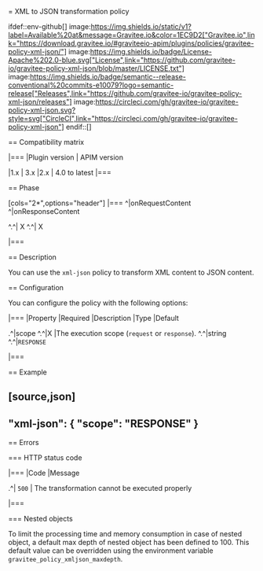 = XML to JSON transformation policy

ifdef::env-github[]
image:https://img.shields.io/static/v1?label=Available%20at&message=Gravitee.io&color=1EC9D2["Gravitee.io",link="https://download.gravitee.io/#graviteeio-apim/plugins/policies/gravitee-policy-xml-json/"]
image:https://img.shields.io/badge/License-Apache%202.0-blue.svg["License",link="https://github.com/gravitee-io/gravitee-policy-xml-json/blob/master/LICENSE.txt"]
image:https://img.shields.io/badge/semantic--release-conventional%20commits-e10079?logo=semantic-release["Releases",link="https://github.com/gravitee-io/gravitee-policy-xml-json/releases"]
image:https://circleci.com/gh/gravitee-io/gravitee-policy-xml-json.svg?style=svg["CircleCI",link="https://circleci.com/gh/gravitee-io/gravitee-policy-xml-json"]
endif::[]

== Compatibility matrix

|===
|Plugin version | APIM version

|1.x            | 3.x
|2.x            | 4.0 to latest
|===

== Phase

[cols="2*",options="header"]
|===
^|onRequestContent
^|onResponseContent

^.^| X
^.^| X

|===

== Description

You can use the `xml-json` policy to transform XML content to JSON content.

== Configuration

You can configure the policy with the following options:

|===
|Property |Required |Description |Type |Default

.^|scope
^.^|X
|The execution scope (`request` or `response`).
^.^|string
^.^|`RESPONSE`

|===

== Example

[source,json]
----
"xml-json": {
    "scope": "RESPONSE"
}
----

== Errors

=== HTTP status code

|===
|Code |Message

.^| ```500```
| The transformation cannot be executed properly

|===

=== Nested objects

To limit the processing time and memory consumption in case of nested object, a default max depth of nested object has been defined to 100. This default value can be overridden using the environment variable `gravitee_policy_xmljson_maxdepth`.